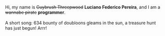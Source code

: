 Hi, my name is ~~Guybrush Threepwood~~ **Luciano Federico Pereira**, and I am a ~~wannabe pirate~~ **programmer**.<br><br>A short song: 634 bounty of doubloons gleams in the sun, a treasure hunt has just begun! Arrr!

